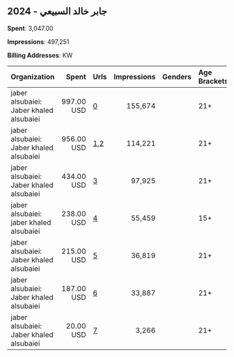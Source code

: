 ## 2024 - جابر خالد السبيعي 
**Spent**: 3,047.00

**Impressions**: 497,251

**Billing Addresses**: KW

|Organization|Spent|Urls|Impressions|Genders|Age Brackets|Country Codes|
|:---|---:|:---|---:|:---|:---|:---|
|jaber alsubaiei: Jaber khaled alsubaiei|997.00 USD|[0](https://www.snap.com/political-ads/asset/998eaef13a9750e62a64ef998809f3275d8379e2ba822a6a35f10969428d35f4?mediaType=mp4)|155,674||21+|kuwait|
|jaber alsubaiei: Jaber khaled alsubaiei|956.00 USD|[1](https://www.snap.com/political-ads/asset/998eaef13a9750e62a64ef998809f3275d8379e2ba822a6a35f10969428d35f4?mediaType=mp4),[2](https://www.snap.com/political-ads/asset/d423cc51643b8702bfe4d28c6b67511f6ccc7f01d39ddf805fe94e0dc9d027f6?mediaType=mp4)|114,221||21+|kuwait|
|jaber alsubaiei: Jaber khaled alsubaiei|434.00 USD|[3](https://www.snap.com/political-ads/asset/5ea85c280f73b8e7c377f298b005751294b23209d4ddb3a690f8ac2afcb03b87?mediaType=mp4)|97,925||21+|kuwait|
|jaber alsubaiei: jaber khaled alsubaiei|238.00 USD|[4](https://www.snap.com/political-ads/asset/5ea85c280f73b8e7c377f298b005751294b23209d4ddb3a690f8ac2afcb03b87?mediaType=mp4)|55,459||15+|kuwait|
|jaber alsubaiei: Jaber khaled alsubaiei|215.00 USD|[5](https://www.snap.com/political-ads/asset/d423cc51643b8702bfe4d28c6b67511f6ccc7f01d39ddf805fe94e0dc9d027f6?mediaType=mp4)|36,819||21+|kuwait|
|jaber alsubaiei: Jaber khaled alsubaiei|187.00 USD|[6](https://www.snap.com/political-ads/asset/7862e8d222eb20c88fef037561f385aa192cdb1a0ab71c885161eb8cf2860752?mediaType=mp4)|33,887||21+|kuwait|
|jaber alsubaiei: Jaber khaled alsubaiei|20.00 USD|[7](https://www.snap.com/political-ads/asset/7862e8d222eb20c88fef037561f385aa192cdb1a0ab71c885161eb8cf2860752?mediaType=mp4)|3,266||21+|kuwait|
